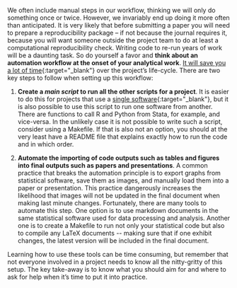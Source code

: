 We often include manual steps in our workflow, thinking we will only do something once or twice. However, we invariably end up doing it more often than anticipated. It is very likely that before submitting a paper you will need to prepare a reproducibility package – if not because the journal requires it, because you will want someone outside the project team to do at least a computational reproducibility check. Writing code to re-run years of work will be a daunting task. So do yourself a favor and **think about an automation workflow at the onset of your analytical work**. [It will save you a lot of time](https://xkcd.com/1205/){:target="_blank"} over the project’s life-cycle. There are two key steps to follow when setting up this workflow:

1. **Create a *main script* to run all the other scripts for a project**. It is easier to do this for projects that use a [single software](https://devinnovationlab.github.io/guides/principles/coding.html#automate-your-workflow-from-the-start){:target="_blank"}, but it is also possible to use this script to run one software from another. There are functions to call R and Python from Stata, for example, and vice-versa. In the unlikely case it is not possible to write such a script, consider using a Makefile. If that is also not an option, you should at the very least have a README file that explains exactly how to run the code and in which order. 

2. **Automate the importing of code outputs such as tables and figures into final outputs such as papers and presentations**. A common practice that breaks the automation principle is to export graphs from statistical software, save them as images, and manually load them into a paper or presentation. This practice dangerously increases the likelihood that images will not be updated in the final document when making last minute changes. Fortunately, there are many tools to automate this step. One option is to use markdown documents in the same statistical software used for data processing and analysis. Another one is to create a Makefile to run not only your statistical code but also to compile any LaTeX documents -- making sure that if one exhibit changes, the latest version will be included in the final document. 

Learning how to use these tools can be time consuming, but remember that not everyone involved in a project needs to know all the nitty-gritty of this setup. The key take-away is to know what you should aim for and where to ask for help when it’s time to put it into practice.
